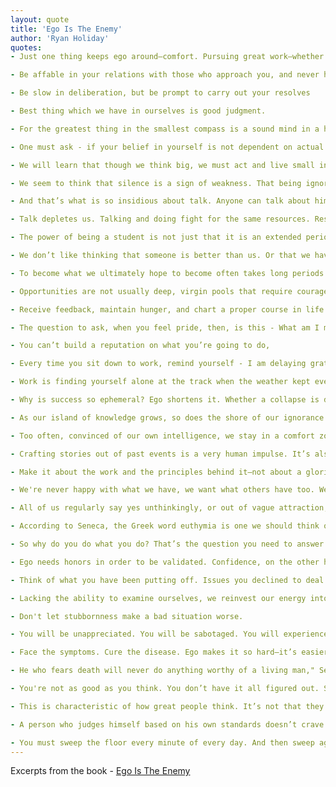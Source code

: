 ```yaml
---
layout: quote
title: 'Ego Is The Enemy'
author: 'Ryan Holiday'
quotes:
- Just one thing keeps ego around—comfort. Pursuing great work—whether it is in sports or art or business—is often terrifying. Ego soothes that fear. It’s a salve to that insecurity. Replacing the rational and aware parts of our psyche with bluster and self-absorption, ego tells us what we want to hear, when we want to hear it. But it is a short-term fix with a long-term consequence.

- Be affable in your relations with those who approach you, and never haughty; for the pride of the arrogant even slaves can hardly endure

- Be slow in deliberation, but be prompt to carry out your resolves

- Best thing which we have in ourselves is good judgment.

- For the greatest thing in the smallest compass is a sound mind in a human body.

- One must ask - if your belief in yourself is not dependent on actual achievement, then what is it dependent on? The answer, too often when we are just setting out, is nothing. Ego. And this is why we so often see precipitous rises followed by calamitous falls.

- We will learn that though we think big, we must act and live small in order to accomplish what we seek. Because we will be action and education focused, and forgo validation and status, our ambition will not be grandiose but iterative—one foot in front of the other, learning and growing and putting in the time.

- We seem to think that silence is a sign of weakness. That being ignored is tantamount to death (and for the ego, this is true). So we talk, talk, talk as though our life depends on it. In actuality, silence is strength—particularly early on in any journey. As the philosopher (and as it happens, a hater of newspapers and their chatter) Kierkegaard warned, “Mere gossip anticipates real talk, and to express what is still in thought weakens action by forestalling it.

- And that’s what is so insidious about talk. Anyone can talk about himself or herself. Even a child knows how to gossip and chatter. Most people are decent at hype and sales. So what is scarce and rare? Silence. The ability to deliberately keep yourself out of the conversation and subsist without its validation. Silence is the respite of the confident and the strong.

- Talk depletes us. Talking and doing fight for the same resources. Research shows that while goal visualization is important, after a certain point our mind begins to confuse it with actual progress. The same goes for verbalization. Even talking aloud to ourselves while we work through difficult problems has been shown to significantly decrease insight and breakthroughs. After spending so much time thinking, explaining, and talking about a task, we start to feel that we’ve gotten closer to achieving it. Or worse, when things get tough, we feel we can toss the whole project aside because we’ve given it our best try, although of course we haven’t.

- The power of being a student is not just that it is an extended period of instruction, it also places the ego and ambition in someone else’s hands. There is a sort of ego ceiling imposed—one knows that he is not better than the “master” he apprentices under. Not even close. You defer to them, you subsume yourself. You cannot fake or bullshit them. An education can’t be “hacked”; there are no shortcuts besides hacking it every single day. If you don’t, they drop you.

- We don’t like thinking that someone is better than us. Or that we have a lot left to learn. We want to be done. We want to be ready. We’re busy and overburdened. For this reason, updating your appraisal of your talents in a downward direction is one of the most difficult things to do in life—but it is almost always a component of mastery. The pretense of knowledge is our most dangerous vice, because it prevents us from getting any better. Studious self-assessment is the antidote.

- To become what we ultimately hope to become often takes long periods of obscurity, of sitting and wrestling with some topic or paradox. Humility is what keeps us there, concerned that we don’t know enough and that we must continue to study. Ego rushes to the end, rationalizes that patience is for losers (wrongly seeing it as a weakness), and assumes that we’re good enough to give our talents a go in the world.

- Opportunities are not usually deep, virgin pools that require courage and boldness to dive into, but instead are obscured, dusted over, blocked by various forms of resistance. What is really called for in these circumstances is clarity, deliberateness, and methodological determination.

- Receive feedback, maintain hunger, and chart a proper course in life. Pride dulls these senses. Or in other cases, it tunes up other negative parts of ourselves - sensitivity, a persecution complex, the ability to make everything about us.

- The question to ask, when you feel pride, then, is this - What am I missing right now that a more humble person might see? What am I avoiding, or running from, with my bluster, franticness, and embellishments? It is far better to ask and answer these questions now, with the stakes still low, than it will be later.

- You can’t build a reputation on what you’re going to do,

- Every time you sit down to work, remind yourself - I am delaying gratification by doing this. I am passing the marshmallow test. I am earning what my ambition burns for. I am making an investment in myself instead of in my ego. Give yourself a little credit for this choice, but not so much, because you’ve got to get back to the task at hand - practicing, working, improving.

- Work is finding yourself alone at the track when the weather kept everyone else indoors. Work is pushing through the pain and crappy first drafts and prototypes. It is ignoring whatever plaudits others are getting, and more importantly, ignoring whatever plaudits you may be getting. Because there is work to be done. Work doesn’t want to be good. It is made so, despite the headwind.

- Why is success so ephemeral? Ego shortens it. Whether a collapse is dramatic or a slow erosion, it’s always possible and often unnecessary. We stop learning, we stop listening, and we lose our grasp on what matters. We become victims of ourselves and the competition. Sobriety, open-mindedness, organization, and purpose—these are the great stabilizers. They balance out the ego and pride that comes with achievement and recognition.

- As our island of knowledge grows, so does the shore of our ignorance.

- Too often, convinced of our own intelligence, we stay in a comfort zone that ensures that we never feel stupid (and are never challenged to learn or reconsider what we know). It obscures from view various weaknesses in our understanding, until eventually it’s too late to change course. This is where the silent toll is taken.

- Crafting stories out of past events is a very human impulse. It’s also dangerous and untrue. Writing our own narrative leads to arrogance. It turns our life into a story—and turns us into caricatures—while we still have to live it.

- Make it about the work and the principles behind it—not about a glorious vision that makes a good headline.

- We're never happy with what we have, we want what others have too. We want to have more than everyone else. We start out knowing what is important to us, but once we’ve achieved it, we lose sight of our priorities. Ego sways us, and can ruin us.

- All of us regularly say yes unthinkingly, or out of vague attraction, or out of greed or vanity. Because we can’t say no—because we might miss out on something if we did. We think “yes” will let us accomplish more, when in reality it prevents exactly what we seek. All of us waste precious life doing things we don’t like, to prove ourselves to people we don’t respect, and to get things we don’t want.

- According to Seneca, the Greek word euthymia is one we should think of often - it is the sense of our own path and how to stay on it without getting distracted by all the others that intersect it.

- So why do you do what you do? That’s the question you need to answer. Stare at it until you can. Only then will you understand what matters and what doesn’t. Only then can you say no, can you opt out of stupid races that don’t matter, or even exist. Only then is it easy to ignore “successful” people, because most of the time they aren’t—at least relative to you, and often even to themselves.

- Ego needs honors in order to be validated. Confidence, on the other hand, is able to wait and focus on the task at hand regardless of external recognition.

- Think of what you have been putting off. Issues you declined to deal with. Systemic problems that felt too overwhelming to address. Dead time is revived when we use it as an opportunity to do what we’ve long needed to do.

- Lacking the ability to examine ourselves, we reinvest our energy into exactly the patterns of behavior that caused our problems to begin with.

- Don't let stubbornness make a bad situation worse.

- You will be unappreciated. You will be sabotaged. You will experience surprising failures. Your expectations will not be met. You will lose. You will fail.

- Face the symptoms. Cure the disease. Ego makes it so hard—it’s easier to delay, to double down, to deliberately avoid seeing the changes we need to make in our lives.

- He who fears death will never do anything worthy of a living man," Seneca once said. Alter that - He who will do anything to avoid failure will almost certainly do something worthy of a failure.

- You're not as good as you think. You don’t have it all figured out. Stay focused. Do better.

- This is characteristic of how great people think. It’s not that they find failure in every success. They just hold themselves to a standard that exceeds what society might consider to be objective success. Because of that, they don’t much care what other people think; they care whether they meet their own standards. And these standards are much, much higher than everyone else’s.

- A person who judges himself based on his own standards doesn’t crave the spotlight the same way as someone who lets applause dictate success.

- You must sweep the floor every minute of every day. And then sweep again.
---
```

Excerpts from the book - [Ego Is The Enemy](https://www.amazon.com/dp/B015NTIXWE)